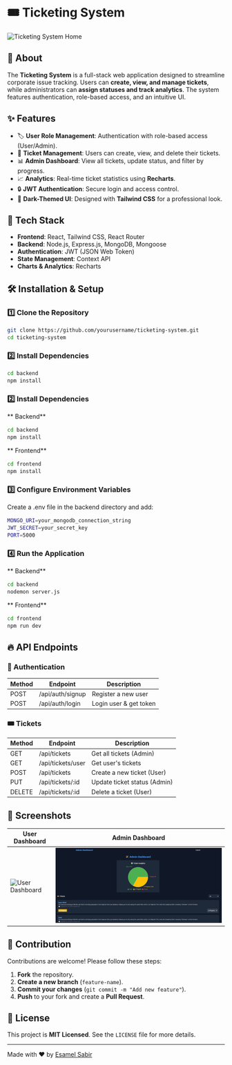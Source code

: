 # 🎟️ Ticketing System

![Ticketing System Home](frontend/public/ticketing-system.PNG)

## 📌 About
The **Ticketing System** is a full-stack web application designed to streamline corporate issue tracking. Users can **create, view, and manage tickets**, while administrators can **assign statuses and track analytics**. The system features authentication, role-based access, and an intuitive UI.

## ✨ Features
- 🏷️ **User Role Management**: Authentication with role-based access (User/Admin).
- 📝 **Ticket Management**: Users can create, view, and delete their tickets.
- 📊 **Admin Dashboard**: View all tickets, update status, and filter by progress.
- 📈 **Analytics**: Real-time ticket statistics using **Recharts**.
- 🔒 **JWT Authentication**: Secure login and access control.
- 🎨 **Dark-Themed UI**: Designed with **Tailwind CSS** for a professional look.

## 🚀 Tech Stack
- **Frontend**: React, Tailwind CSS, React Router
- **Backend**: Node.js, Express.js, MongoDB, Mongoose
- **Authentication**: JWT (JSON Web Token)
- **State Management**: Context API
- **Charts & Analytics**: Recharts

## 🛠️ Installation & Setup
### 1️⃣ Clone the Repository
```sh
git clone https://github.com/yourusername/ticketing-system.git
cd ticketing-system
```
### 2️⃣ Install Dependencies
```sh
cd backend
npm install
```
### 2️⃣ Install Dependencies
** Backend**
```sh
cd backend
npm install
```
** Frontend**
```sh
cd frontend
npm install
```
### 3️⃣ Configure Environment Variables
Create a .env file in the backend directory and add:
```sh
MONGO_URI=your_mongodb_connection_string
JWT_SECRET=your_secret_key
PORT=5000
```
### 4️⃣ Run the Application
** Backend**
```sh
cd backend
nodemon server.js
```
** Frontend**
```sh
cd frontend
npm run dev
```
## 🔥 API Endpoints

### 🔑 Authentication
| Method | Endpoint           | Description           |
|--------|-------------------|----------------------|
| POST   | /api/auth/signup  | Register a new user  |
| POST   | /api/auth/login   | Login user & get token |

### 🎟️ Tickets
| Method | Endpoint               | Description                         |
|--------|------------------------|-------------------------------------|
| GET    | /api/tickets           | Get all tickets (Admin)            |
| GET    | /api/tickets/user       | Get user's tickets                 |
| POST   | /api/tickets           | Create a new ticket (User)         |
| PUT    | /api/tickets/:id       | Update ticket status (Admin)       |
| DELETE | /api/tickets/:id       | Delete a ticket (User)             |

## 🎨 Screenshots
| User Dashboard | Admin Dashboard |
|---------------|----------------|
| ![User Dashboard](frontend/public/user-dashboard.PNG) | ![Admin Dashboard](frontend/public/admin.PNG) |

## 🤝 Contribution
Contributions are welcome! Please follow these steps:
1. **Fork** the repository.
2. **Create a new branch** (`feature-name`).
3. **Commit your changes** (`git commit -m "Add new feature"`).
4. **Push** to your fork and create a **Pull Request**.

## 📝 License
This project is **MIT Licensed**. See the `LICENSE` file for more details.

---
Made with ❤️ by [Esamel Sabir](https://github.com/Esam-jr)



